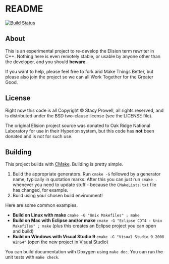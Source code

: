 # README
[![Build Status](https://drone.io/github.com/sprowell/elipp/status.png)](https://drone.io/github.com/sprowell/elipp/latest)

## About
This is an experimental project to re-develop the Elision term rewriter
in C++.  Nothing here is even remotely stable, or usable by anyone other
than the developer, and you should **beware**.

If you want to help, please feel free to fork and Make Things Better, but
please also join the project so we can all Work Together for the Greater
Good.

## License
Right now this code is all Copyright &copy; Stacy Prowell, all rights
reserved, and is distributed under the BSD two-clause license (see the
LICENSE file).

The original Elision project source was donated to Oak Ridge National
Laboratory for use in their Hyperion system, but this code has **not**
been donated and is not for such use.

## Building
This project builds with [CMake][cmake].  Building is pretty simple.

  1. Build the appropriate generators.  Run `cmake -G` followed by a generator name, typically in quotation marks.  After this you can just run `cmake .` whenever you need to update stuff - because the `CMakeLists.txt` file has changed, for example.
  2. Build using your chosen build environment!

Here are some common examples.

  - **Build on Linux with make**  `cmake -G "Unix Makefiles" ; make`
  - **Build on Mac with Eclipse and/or make**  `cmake -G "Eclipse CDT4 - Unix Makefiles" ; make` (plus this creates an Eclipse project you can open and build)
  - **Build on Windows with Visual Studio 9**  `cmake -G "Visual Studio 9 2008 Win64"` (open the new project in Visual Studio)

You can build documentation with Doxygen using `make doc`.  You can run the unit tests with `make check`.

[cmake]: http://www.cmake.org/

